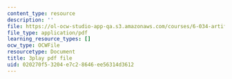 ```yaml
---
content_type: resource
description: ''
file: https://ol-ocw-studio-app-qa.s3.amazonaws.com/courses/6-034-artificial-intelligence-fall-2010/020270f53204e7c28646ee56314d3612_Tl_p5pgBsyM.pdf
file_type: application/pdf
learning_resource_types: []
ocw_type: OCWFile
resourcetype: Document
title: 3play pdf file
uid: 020270f5-3204-e7c2-8646-ee56314d3612
---
```

